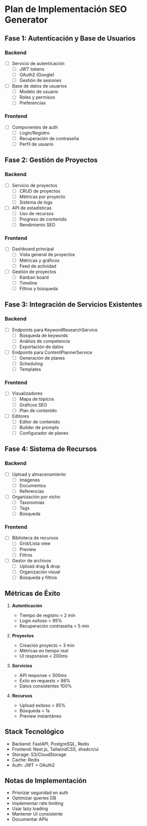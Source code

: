 # Plan de Implementación SEO Generator

## Fase 1: Autenticación y Base de Usuarios
### Backend
- [ ] Servicio de autenticación
  - [ ] JWT tokens
  - [ ] OAuth2 (Google)
  - [ ] Gestión de sesiones
- [ ] Base de datos de usuarios
  - [ ] Modelo de usuario
  - [ ] Roles y permisos
  - [ ] Preferencias

### Frontend
- [ ] Componentes de auth
  - [ ] Login/Registro
  - [ ] Recuperación de contraseña
  - [ ] Perfil de usuario

## Fase 2: Gestión de Proyectos
### Backend
- [ ] Servicio de proyectos
  - [ ] CRUD de proyectos
  - [ ] Métricas por proyecto
  - [ ] Sistema de logs
- [ ] API de estadísticas
  - [ ] Uso de recursos
  - [ ] Progreso de contenido
  - [ ] Rendimiento SEO

### Frontend
- [ ] Dashboard principal
  - [ ] Vista general de proyectos
  - [ ] Métricas y gráficos
  - [ ] Feed de actividad
- [ ] Gestión de proyectos
  - [ ] Kanban board
  - [ ] Timeline
  - [ ] Filtros y búsqueda

## Fase 3: Integración de Servicios Existentes
### Backend
- [ ] Endpoints para KeywordResearchService
  - [ ] Búsqueda de keywords
  - [ ] Análisis de competencia
  - [ ] Exportación de datos
- [ ] Endpoints para ContentPlannerService
  - [ ] Generación de planes
  - [ ] Scheduling
  - [ ] Templates

### Frontend
- [ ] Visualizadores
  - [ ] Mapa de tópicos
  - [ ] Gráficos SEO
  - [ ] Plan de contenido
- [ ] Editores
  - [ ] Editor de contenido
  - [ ] Builder de prompts
  - [ ] Configurador de planes

## Fase 4: Sistema de Recursos
### Backend
- [ ] Upload y almacenamiento
  - [ ] Imágenes
  - [ ] Documentos
  - [ ] Referencias
- [ ] Organización por nicho
  - [ ] Taxonomías
  - [ ] Tags
  - [ ] Búsqueda

### Frontend
- [ ] Biblioteca de recursos
  - [ ] Grid/Lista view
  - [ ] Preview
  - [ ] Filtros
- [ ] Gestor de archivos
  - [ ] Upload drag & drop
  - [ ] Organización visual
  - [ ] Búsqueda y filtros

## Métricas de Éxito
1. **Autenticación**
   - Tiempo de registro < 2 min
   - Login exitoso > 95%
   - Recuperación contraseña < 5 min

2. **Proyectos**
   - Creación proyecto < 3 min
   - Métricas en tiempo real
   - UI responsive < 200ms

3. **Servicios**
   - API response < 500ms
   - Éxito en requests > 98%
   - Datos consistentes 100%

4. **Recursos**
   - Upload exitoso > 95%
   - Búsqueda < 1s
   - Preview instantáneo

## Stack Tecnológico
- Backend: FastAPI, PostgreSQL, Redis
- Frontend: Next.js, TailwindCSS, shadcn/ui
- Storage: S3/CloudStorage
- Cache: Redis
- Auth: JWT + OAuth2

## Notas de Implementación
- Priorizar seguridad en auth
- Optimizar queries DB
- Implementar rate limiting
- Usar lazy loading
- Mantener UI consistente
- Documentar APIs 